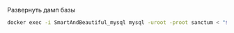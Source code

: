 Развернуть дамп базы
```bash
docker exec -i SmartAndBeautiful_mysql mysql -uroot -proot sanctum < "$db_file"
```
